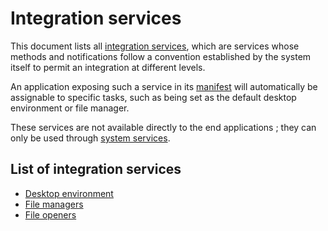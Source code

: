 # Integration services

This document lists all [integration services](../services.md#types-of-services), which are services whose methods and notifications follow a convention established by the system itself to permit an integration at different levels.

An application exposing such a service in its [manifest](../applications/manifest.md) will automatically be assignable to specific tasks, such as being set as the default desktop environment or file manager.

These services are not available directly to the end applications ; they can only be used through [system services](../system-services/README.md).

## List of integration services

* [Desktop environment](desktop-environments.md)
* [File managers](file-managers.md)
* [File openers](file-openers.md)